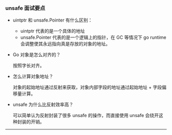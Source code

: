 ### unsafe 面试要点
- uintptr 和 unsafe.Pointer 有什么区别：
  - uintptr 代表的是一个具体的地址
  - unsafe.Pointer 代表的是一个逻辑上的指针，在 GC 等情况下 go runtime 会调整使其永远指向真是存放的对象的地址。
- Go 对象是怎么对齐的？
   
    按照字长对齐。
- 怎么计算对象地址？
   
    对象的起始地址通过反射来获取，对象内部字段的地址通过起始地址 + 字段偏移量计算。
- unsafe 为什么比反射效率高？
   
    可以简单认为反射封装了很多 unsafe 的操作，而直接使用 unsafe 会绕开这种封装的开销。
---
